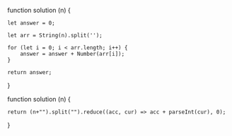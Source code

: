 function solution (n) {

    let answer = 0;

    let arr = String(n).split('');

    for (let i = 0; i < arr.length; i++) {
        answer = answer + Number(arr[i]);
    }

    return answer;

}

function solution (n) {

    return (n+"").split("").reduce((acc, cur) => acc + parseInt(cur), 0);

}

